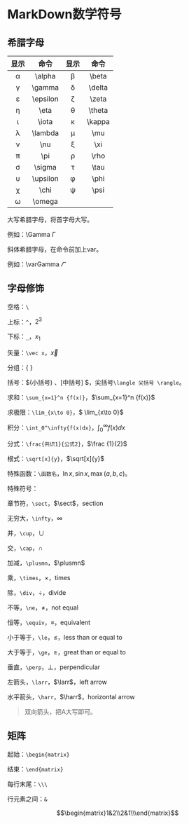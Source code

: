 # MarkDown数学符号

## 希腊字母

| 显示 |   命令   | 显示 |  命令  |
| :--: | :------: | :--: | :----: |
|  α   |  \alpha  |  β   | \beta  |
|  γ   |  \gamma  |  δ   | \delta |
|  ε   | \epsilon |  ζ   | \zeta  |
|  η   |   \eta   |  θ   | \theta |
|  ι   |  \iota   |  κ   | \kappa |
|  λ   | \lambda  |  μ   |  \mu   |
|  ν   |   \nu    |  ξ   |  \xi   |
|  π   |   \pi    |  ρ   |  \rho  |
|  σ   |  \sigma  |  τ   |  \tau  |
|  υ   | \upsilon |  φ   |  \phi  |
|  χ   |   \chi   |  ψ   |  \psi  |
|  ω   |  \omega  |      |        |

大写希腊字母，将首字母大写。

例如：\Gamma $\Gamma$

斜体希腊字母，在命令前加上var。

例如：\varGamma $\varGamma$

## 字母修饰

空格：`\ `

上标：`^`，$2^3$

下标：`_`，$x_1$

矢量：`\vec x`，$\vec x$

分组：{ }

括号：$(小括号) 、[中括号] $，尖括号`\langle 尖括号 \rangle`。

求和：`\sum_{x=1}^n {f(x)}`，$\sum_{x=1}^n {f(x)}$

求极限：`\lim_{x\to 0}`，$ \lim_{x\to 0}$

积分：`\int_0^\infty{f(x)dx}`，$\int_0^\infty{f(x)dx}$

分式：`\frac{共识1}{公式2}`，$\frac {1}{2}$

根式：`\sqrt[x]{y}`，$\sqrt[x]{y}$

特殊函数：`\函数名`，$\ln x,\sin x,\max(a,b,c)$。

特殊符号：

章节符，`\sect`，$\sect$，section

无穷大，`\infty`，$\infty$

并，`\cup`，$\cup$

交，`\cap`，$\cap$

加减，`\plusmn`，$\plusmn$

乘，`\times`，$\times$，times

除，`\div`，$\div$，divide

不等，`\ne`，$\ne$，not equal

恒等，`\equiv`，$\equiv$，equivalent

小于等于，`\le`，$\le$，less than or equal to

大于等于，`\ge`，$\ge$，great than or equal to

垂直，`\perp`，$\perp$，perpendicular

左箭头，`\larr`，$\larr$，left arrow

水平箭头，`\harr`，$\harr$，horizontal arrow

> 双向箭头，把A大写即可。

## 矩阵

起始：`\begin{matrix}`

结束：`\end{matrix}`

每行末尾：`\\\`

行元素之间：`&`

$$\begin{matrix}1&2\\2&1\\\end{matrix}$$

